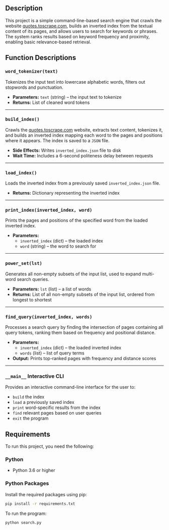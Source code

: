 ## Description

This project is a simple command-line-based search engine that crawls the website [quotes.toscrape.com](https://quotes.toscrape.com/), builds an inverted index from the textual content of its pages, and allows users to search for keywords or phrases. The system ranks results based on keyword frequency and proximity, enabling basic relevance-based retrieval.

## Function Descriptions

### `word_tokenizer(text)`
Tokenizes the input text into lowercase alphabetic words, filters out stopwords and punctuation.

- **Parameters:** `text` (string) – the input text to tokenize
- **Returns:** List of cleaned word tokens

---

### `build_index()`
Crawls the [quotes.toscrape.com](https://quotes.toscrape.com/) website, extracts text content, tokenizes it, and builds an inverted index mapping each word to the pages and positions where it appears. The index is saved to a `JSON` file.

- **Side Effects:** Writes `inverted_index.json` file to disk
- **Wait Time:** Includes a 6-second politeness delay between requests

---

### `load_index()`
Loads the inverted index from a previously saved `inverted_index.json` file.

- **Returns:** Dictionary representing the inverted index

---

### `print_index(inverted_index, word)`
Prints the pages and positions of the specified word from the loaded inverted index.

- **Parameters:**
  - `inverted_index` (dict) – the loaded index
  - `word` (string) – the word to search for

---

### `power_set(lst)`
Generates all non-empty subsets of the input list, used to expand multi-word search queries.

- **Parameters:** `lst` (list) – a list of words
- **Returns:** List of all non-empty subsets of the input list, ordered from longest to shortest

---

### `find_query(inverted_index, words)`
Processes a search query by finding the intersection of pages containing all query tokens, ranking them based on frequency and positional distance.

- **Parameters:**
  - `inverted_index` (dict) – the loaded inverted index
  - `words` (list) – list of query terms
- **Output:** Prints top-ranked pages with frequency and distance scores

---

### `__main__` Interactive CLI
Provides an interactive command-line interface for the user to:

- `build` the index
- `load` a previously saved index
- `print` word-specific results from the index
- `find` relevant pages based on user queries
- `exit` the program

## Requirements

To run this project, you need the following:

### Python
- Python 3.6 or higher

### Python Packages
Install the required packages using pip:

```bash
pip install -r requirements.txt
```

To run the program:

```bash
python search.py
```
